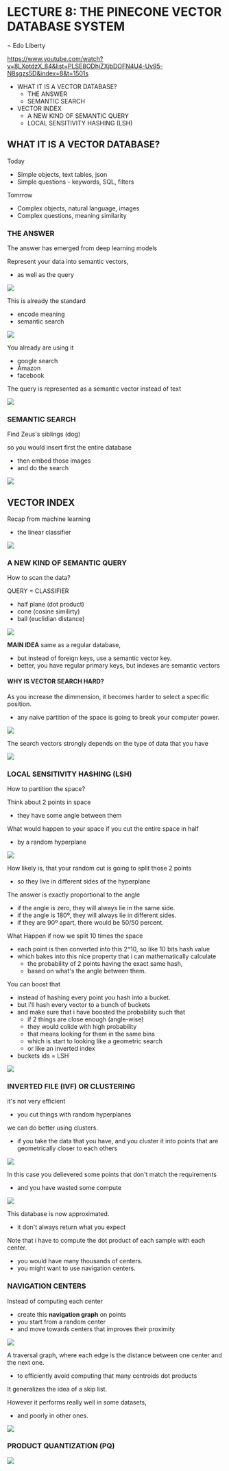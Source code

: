 # LECTURE 8: THE PINECONE VECTOR DATABASE SYSTEM

¬ Edo Liberty

https://www.youtube.com/watch?v=8LXotdzX_84&list=PLSE8ODhjZXjbDOFN4U4-Uv95-N8sgzs5D&index=8&t=1501s

- WHAT IT IS A VECTOR DATABASE?
  - THE ANSWER
  - SEMANTIC SEARCH
- VECTOR INDEX
  - A NEW KIND OF SEMANTIC QUERY
  - LOCAL SENSITIVITY HASHING (LSH)

## WHAT IT IS A VECTOR DATABASE?

Today
- Simple objects, text tables, json
- Simple questions - keywords, SQL, filters

Tomrrow
- Complex objects, natural language, images
- Complex questions, meaning similarity


### THE ANSWER
The answer has emerged from deep learning models

Represent your data into semantic vectors, 
- as well as the query

![](1.jpg)

This is already the standard
- encode meaning
- semantic search
  
![](2.jpg)

You already are using it
- google search
- Amazon
- facebook

The query is represented as a semantic vector instead of text

![](3.jpg)

### SEMANTIC SEARCH
Find Zeus's siblings  (dog)

so you would insert first the entire database
- then embed those images
- and do the search
  
![](4.jpg)

## VECTOR INDEX
Recap from machine learning
- the linear classifier

![](5.jpg)

### A NEW KIND OF SEMANTIC QUERY
How to scan the data?

QUERY = CLASSIFIER
- half plane (dot product)
- cone (cosine similirty)
- ball (euclidian distance)

![](6.jpg)


**MAIN IDEA**
same as a regular database,
- but instead of foreign keys, use a semantic vector key.
- better, you have regular primary keys, but indexes are semantic vectors

#### WHY IS VECTOR SEARCH HARD?
As you increase the dimmension, it becomes harder to select a specific position.
- any naive partition of the space is going to break your computer power.
  
![](7.jpg)

The search vectors strongly depends on the type of data that you have

![](8.jpg)

### LOCAL SENSITIVITY HASHING (LSH)
How to partition the space?

Think about 2 points in space
- they have some angle between them

What would happen to your space if you cut the entire space in half
- by a random hyperplane

![](9.jpg)

How likely is, that your random cut is going to split those 2 points
- so they live in different sides of the hyperplane

The answer is exactly proportional to the angle
- if the angle is zero, they will always lie in the same side.
- if the angle is 180º, they will always lie in different sides.
- if they are 90º apart, there would be 50/50 percent.

What Happen if now we split 10 times the space
- each point is then converted into this 2^10, so like 10 bits hash value
- which bakes into this nice property that i can mathematically calculate
  - the probability of 2 points having the exact same hash,
  - based on what's the angle between them.

You can boost that
- instead of hashing every point you hash into a bucket.
- but i'll hash every vector to a bunch of buckets
- and make sure that i have boosted the probability such that
  - if 2 things are close enough (angle-wise)
  - they would colide with high probability
  - that means looking for them in the same bins
  - which is start to looking like a geometric search
  - or like an inverted index
- buckets ids = LSH

![](10.jpg)


### INVERTED FILE (IVF) OR CLUSTERING
it's not very efficient 
- you cut things with random hyperplanes

we can do better using clusters.
- if you take the data that you have, and you cluster it into points that are geometrically closer to each others

![](11.jpg)

In this case you delievered some points that don't match the requirements
- and you have wasted some compute
  
![](12.jpg)

This database is now approximated.
- it don't always return what you expect

Note that i have to compute the dot product of each sample with each center.
- you would have many thousands of centers.
- you might want to use navigation centers.

### NAVIGATION CENTERS
Instead of computing each center
- create this **navigation graph** on points
- you start from a random center
- and move towards centers that improves their proximity

![](13.jpg)

A traversal graph, where each edge is the distance between one center and the next one.
- to efficiently avoid computing that many centroids dot products

It generalizes the idea of a skip list.

However it performs really well in some datasets,
- and poorly in other ones.

![](14.jpg)

### PRODUCT QUANTIZATION (PQ)
![](15.jpg)
